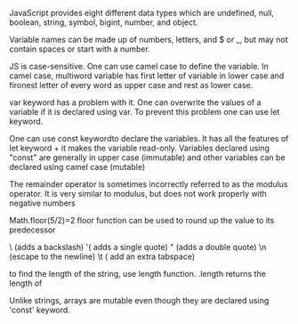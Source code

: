 JavaScript provides eight different data types which are undefined, null, boolean, string, symbol, bigint, number, and object.

Variable names can be made up of numbers, letters, and $ or _, but may not contain spaces or start with a number.

JS is case-sensitive. One can use camel case to define the variable. In camel case, multiword variable has first letter of variable in lower case and fironest letter of every word as upper case and rest as lower case.

var keyword has a problem with it. One can overwrite the values of a variable if it is declared using var. To prevent this problem one can use let keyword.

One can use const keywordto declare the variables. It has all the features of let keyword + it makes the variable read-only. Variables declared using "const" are generally in upper case (immutable) and other variables can be declared using camel case (mutable)

The remainder operator is sometimes incorrectly referred to as the modulus operator. It is very similar to modulus, but does not work properly with negative numbers

Math.floor(5/2)=2 floor function can be used to round up the value to its predecessor

\\ (adds a backslash) \'( adds a single quote) \" (adds a double quote) \n (escape to the newline) \t ( add an extra tabspace)

to find the length of the string, use length function. <string>.length returns the length of <string>

Unlike strings, arrays are mutable even though they are declared using 'const' keyword.
